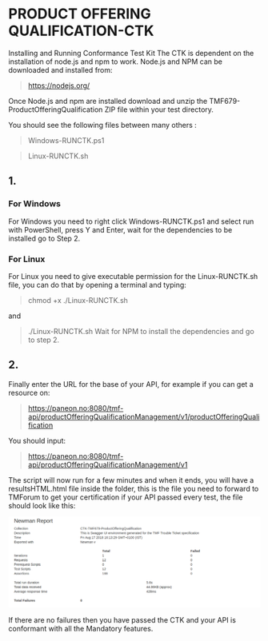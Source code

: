 # PRODUCT OFFERING QUALIFICATION-CTK
Installing and Running Conformance Test Kit
The CTK is dependent on the installation of node.js and npm to work.
Node.js and NPM can be downloaded and installed from:

>https://nodejs.org/

Once Node.js and npm are installed download and unzip the TMF679-ProductOfferingQualification ZIP file within your test directory.

You should see the following files between many others :

>Windows-RUNCTK.ps1

>Linux-RUNCTK.sh

## 1.
### For Windows
For Windows you need to right click Windows-RUNCTK.ps1 and select run with PowerShell, press Y and Enter, wait for the dependencies to be installed go to Step 2.
### For Linux
For Linux you need to give executable permission for the Linux-RUNCTK.sh file, you can do that by opening a terminal and typing:
>chmod +x ./Linux-RUNCTK.sh

and 

>./Linux-RUNCTK.sh
Wait for NPM to install the dependencies and go to step 2.

## 2.
Finally enter the URL for the base of your API, for example if you can get a resource on:
>https://paneon.no:8080/tmf-api/productOfferingQualificationManagement/v1/productOfferingQualification

You should input:
>https://paneon.no:8080/tmf-api/productOfferingQualificationManagement/v1

The script will now run for a few minutes and when it ends, you will have a resultsHTML.html file inside the folder, this is the file you need to forward to TMForum to get your certification if your API passed every test, the file should look like this:

![CTK Example Image](https://github.com/henfen/CTKFILES/blob/master/TMF679-ProductOfferingQualification/Output-Example.png)


If there are no failures then you have passed the CTK and your API is conformant with all
the Mandatory features.





